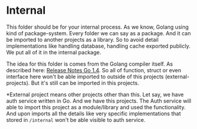 # Internal

This folder should be for your internal process.
As we know, Golang using kind of package-system. Every folder we can say as a package. And it can be imported to another projects as a library.
So to avoid detail implementations like handling database, handling cache exported publicly. We put all of it in the internal package.

The idea for this folder is comes from the Golang compiler itself. As described here: [Release Notes Go 1.4](https://golang.org/doc/go1.4#internalpackages).
So all of function, struct or even interface here won't be able imported to outside of this projects (external-projects). But it's still can be imported in this projects.

\*External project means other projects other than this. Let say, we have auth service written in Go. And we have this projects. The Auth service will able to import this project as a module/library and used the functionality. And upon imports all the details like very specific implementations that stored in `/internal` won't be able visible to auth service.
